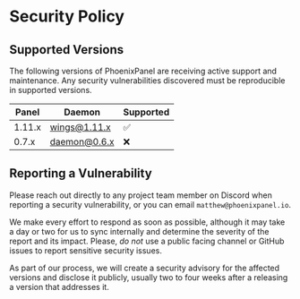 ﻿# Security Policy

## Supported Versions

The following versions of PhoenixPanel are receiving active support and maintenance. Any security vulnerabilities discovered must be reproducible in supported versions.

| Panel  | Daemon       | Supported          |
| ------ | ------------ | ------------------ |
| 1.11.x | wings@1.11.x | :white_check_mark: |
| 0.7.x  | daemon@0.6.x | :x:                |

## Reporting a Vulnerability

Please reach out directly to any project team member on Discord when reporting a security vulnerability, or you can email `matthew@phoenixpanel.io`.

We make every effort to respond as soon as possible, although it may take a day or two for us to sync internally and determine the severity of the report and its impact. Please, _do not_ use a public facing channel or GitHub issues to report sensitive security issues.

As part of our process, we will create a security advisory for the affected versions and disclose it publicly, usually two to four weeks after a releasing a version that addresses it.
